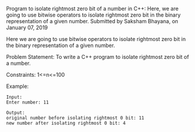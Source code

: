 Program to isolate rightmost zero bit of a number in C++: Here, we are going to use bitwise operators to isolate rightmost zero bit in the binary representation of a given number.
Submitted by Saksham Bhayana, on January 07, 2019

Here we are going to use bitwise operators to isolate rightmost zero bit in the binary representation of a given number.

Problem Statement: To write a C++ program to isolate rightmost zero bit of a number.

Constraints: 1<=n<=100

Example:

    Input:
    Enter number: 11

    Output:    
    original number before isolating rightmost 0 bit: 11
    new number after isolating rightmost 0 bit: 4

